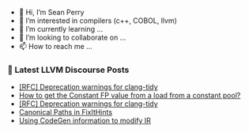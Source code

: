 - 👋 Hi, I’m Sean Perry
- 👀 I’m interested in compilers (c++, COBOL, llvm)
- 🌱 I’m currently learning ...
- 💞️ I’m looking to collaborate on ...
- 📫 How to reach me ...

<!---
s66perry/s66perry is a ✨ special ✨ repository because its `README.md` (this file) appears on your GitHub profile.
You can click the Preview link to take a look at your changes.
--->
### 📕 Latest LLVM Discourse Posts

<!-- DISCOURSE-LLVM:START -->
- [[RFC] Deprecation warnings for clang-tidy](https://discourse.llvm.org/t/rfc-deprecation-warnings-for-clang-tidy/83666#post_6)
- [How to get the Constant FP value from a load from a constant pool?](https://discourse.llvm.org/t/how-to-get-the-constant-fp-value-from-a-load-from-a-constant-pool/80673#post_2)
- [[RFC] Deprecation warnings for clang-tidy](https://discourse.llvm.org/t/rfc-deprecation-warnings-for-clang-tidy/83666#post_5)
- [Canonical Paths in FixItHints](https://discourse.llvm.org/t/canonical-paths-in-fixithints/84115#post_2)
- [Using CodeGen information to modify IR](https://discourse.llvm.org/t/using-codegen-information-to-modify-ir/84129#post_3)
<!-- DISCOURSE-LLVM:END -->
